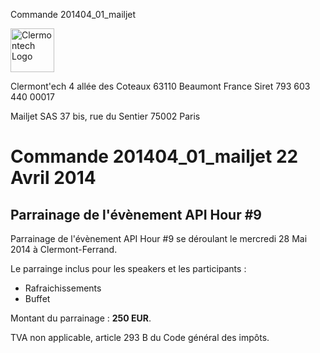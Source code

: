 <p class="invoice-number">Commande 201404_01_mailjet</p>

<img class="left" width="70px" src="http://clermontech.org/images/clermontech_logo_200px.png" alt="Clermontech Logo" />

<p class="address-us">
<span class="address-title">Clermont'ech</span>
<span class="address-street">4 allée des Coteaux</span>
<span class="address-city">63110 Beaumont</span>
<span class="address-country">France</span>
<span class="address-extra">Siret 793 603 440 00017</span>
</p>

<p class="address-client">
<span class="address-title">Mailjet SAS</span>
<span class="address-street">37 bis, rue du Sentier</span>
<span class="address-city">75002 Paris</span>
</p>

<h1 class="invoice-title">
Commande 201404_01_mailjet 22 Avril 2014
</h1>


## Parrainage de l'évènement API Hour #9

Parrainage de l'évènement API Hour #9 se déroulant le mercredi 28 Mai 2014 à
Clermont-Ferrand.

Le parrainge inclus pour les speakers et les participants :

* Rafraichissements 
* Buffet

Montant du parrainage : **250 EUR**.

TVA non applicable, article 293 B du Code général des impôts.
